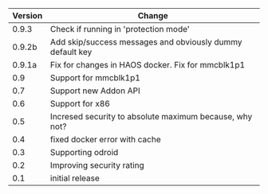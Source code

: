 | Version | Change                                                    |
|---------|-----------------------------------------------------------|
| 0.9.3   | Check if running in 'protection mode'                     |
| 0.9.2b  | Add skip/success messages and obviously dummy default key |
| 0.9.1a  | Fix for changes in HAOS docker. Fix for mmcblk1p1         |
| 0.9     | Support for mmcblk1p1                                     |
| 0.7     | Support new Addon API                                     |
| 0.6     | Support for x86                                           |
| 0.5     | Incresed security to absolute maximum because, why not?   |
| 0.4     | fixed docker error with cache                             |
| 0.3     | Supporting odroid                                         |
| 0.2     | Improving security rating                                 |
| 0.1     | initial release                                           |
